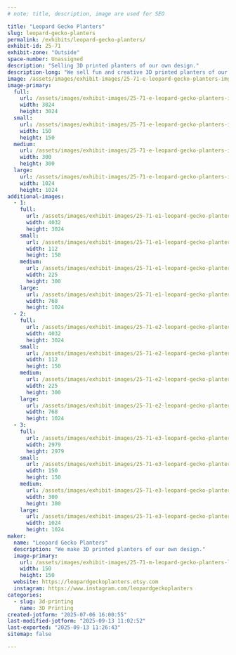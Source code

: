 ```yaml
---
# note: title, description, image are used for SEO

title: "Leopard Gecko Planters"
slug: leopard-gecko-planters
permalink: /exhibits/leopard-gecko-planters/
exhibit-id: 25-71
exhibit-zone: "Outside"
space-number: Unassigned
description: "Selling 3D printed planters of our own design."
description-long: "We sell fun and creative 3D printed planters of our design."
image: /assets/images/exhibit-images/25-71-e-leopard-gecko-planters-img-4208-300x300.jpeg
image-primary: 
  full:
    url: /assets/images/exhibit-images/25-71-e-leopard-gecko-planters-img-4208-full.jpeg
    width: 3024
    height: 3024
  small:
    url: /assets/images/exhibit-images/25-71-e-leopard-gecko-planters-img-4208-150x150.jpeg
    width: 150
    height: 150
  medium:
    url: /assets/images/exhibit-images/25-71-e-leopard-gecko-planters-img-4208-300x300.jpeg
    width: 300
    height: 300
  large:
    url: /assets/images/exhibit-images/25-71-e-leopard-gecko-planters-img-4208-1024x1024.jpeg
    width: 1024
    height: 1024
additional-images: 
  - 1:
    full:
      url: /assets/images/exhibit-images/25-71-e1-leopard-gecko-planters-img-4410-full.jpeg
      width: 4032
      height: 3024
    small:
      url: /assets/images/exhibit-images/25-71-e1-leopard-gecko-planters-img-4410-112x150.jpeg
      width: 112
      height: 150
    medium:
      url: /assets/images/exhibit-images/25-71-e1-leopard-gecko-planters-img-4410-225x300.jpeg
      width: 225
      height: 300
    large:
      url: /assets/images/exhibit-images/25-71-e1-leopard-gecko-planters-img-4410-768x1024.jpeg
      width: 768
      height: 1024
  - 2:
    full:
      url: /assets/images/exhibit-images/25-71-e2-leopard-gecko-planters-img-4326-full.jpeg
      width: 4032
      height: 3024
    small:
      url: /assets/images/exhibit-images/25-71-e2-leopard-gecko-planters-img-4326-112x150.jpeg
      width: 112
      height: 150
    medium:
      url: /assets/images/exhibit-images/25-71-e2-leopard-gecko-planters-img-4326-225x300.jpeg
      width: 225
      height: 300
    large:
      url: /assets/images/exhibit-images/25-71-e2-leopard-gecko-planters-img-4326-768x1024.jpeg
      width: 768
      height: 1024
  - 3:
    full:
      url: /assets/images/exhibit-images/25-71-e3-leopard-gecko-planters-img-3846-full.jpeg
      width: 2979
      height: 2979
    small:
      url: /assets/images/exhibit-images/25-71-e3-leopard-gecko-planters-img-3846-150x150.jpeg
      width: 150
      height: 150
    medium:
      url: /assets/images/exhibit-images/25-71-e3-leopard-gecko-planters-img-3846-300x300.jpeg
      width: 300
      height: 300
    large:
      url: /assets/images/exhibit-images/25-71-e3-leopard-gecko-planters-img-3846-1024x1024.jpeg
      width: 1024
      height: 1024
maker: 
  name: "Leopard Gecko Planters"
  description: "We make 3D printed planters of our own design."
  image-primary:
    url: /assets/images/exhibit-images/25-71-m-leopard-gecko-planters-leopard-gecko-planters-etsy-icon-a-150x150.jpg
    width: 150
    height: 150
  website: https://leopardgeckoplanters.etsy.com
  instagram: https://www.instagram.com/leopardgeckoplanters
categories: 
  - slug: 3d-printing
    name: 3D Printing
created-jotform: "2025-07-06 16:00:55"
last-modified-jotform: "2025-09-13 11:02:52"
last-exported: "2025-09-13 11:26:43"
sitemap: false

---
```

